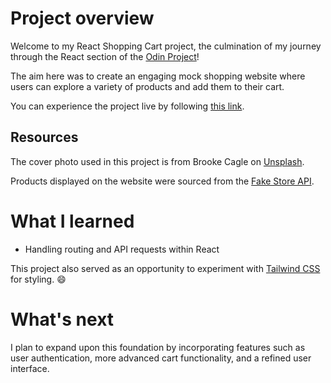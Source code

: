 # Project overview

Welcome to my React Shopping Cart project, the culmination of my journey through the React section of the [Odin Project](https://www.theodinproject.com/lessons/node-path-react-new-shopping-cart)!

The aim here was to create an engaging mock shopping website where users can explore a variety of products and add them to their cart.

You can experience the project live by following [this link](https://react-shopping-cart-ded618.netlify.app/).

## Resources

The cover photo used in this project is from Brooke Cagle on [Unsplash](https://unsplash.com/fr/photos/z1B9f48F5dc).

Products displayed on the website were sourced from the [Fake Store API](https://fakestoreapi.com/).

# What I learned

- Handling routing and API requests within React

This project also served as an opportunity to experiment with [Tailwind CSS](https://tailwindcss.com/) for styling. :smile:

# What's next

I plan to expand upon this foundation by incorporating features such as user authentication, more advanced cart functionality, and a refined user interface. 
